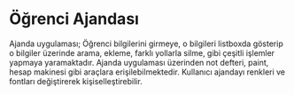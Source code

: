 # Öğrenci Ajandası
Ajanda uygulaması; Öğrenci bilgilerini girmeye, o bilgileri listboxda gösterip o bilgiler üzerinde arama, ekleme, farklı yollarla silme, gibi çeşitli işlemler yapmaya yaramaktadır.
Ajanda uygulaması üzerinden not defteri, paint, hesap makinesi gibi araçlara erişilebilmektedir.
Kullanıcı ajandayı renkleri ve fontları değiştirerek kişiselleştirebilir.
